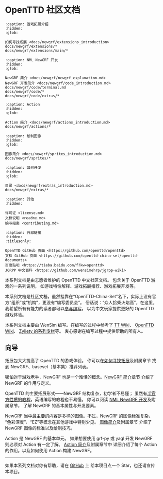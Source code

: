 # OpenTTD 社区文档

```{toctree}
:caption: 游戏拓展介绍
:hidden:
:glob:

如何寻找拓展 <docs/newgrf/extensions_introduction>
docs/newgrf/extensions/*
docs/newgrf/extensions/main/*
```

```{toctree}
:caption: NML NewGRF 开发
:hidden:
:glob:

NewGRF 简介 <docs/newgrf/newgrf_explanation.md>
NewGRF 开发简介 <docs/newgrf/code_introduction.md>
docs/newgrf/code/terminal.md
docs/newgrf/code/*
docs/newgrf/code/extras/*
```

```{toctree}
:caption: Action
:hidden:
:glob:

Action 简介 <docs/newgrf/actions_introduction.md>
docs/newgrf/actions/*
```

```{toctree}
:caption: 绘制图像
:hidden:
:glob:

图像简介 <docs/newgrf/sprites_introduction.md>
docs/newgrf/sprites/*
```

```{toctree}
:caption: 其他开发
:hidden:
:glob:

目录 <docs/newgrf/extras_introduction.md>
docs/newgrf/extras/*
```

```{toctree}
:caption: 其他
:hidden:

许可证 <license.md>
文档说明 <readme.md>
编写指南 <contributing.md>
```

```{toctree}
:caption: 外部链接
:hidden:
:titlesonly:

OpenTTD GitHub 页面 <https://github.com/openttd/openttd>
文档 GitHub 页面 <https://github.com/openttd-china-set/openttd-documents>
百度贴吧 <https://tieba.baidu.com/f?kw=openttd>
JGRPP 中文百科 <https://github.com/wensimehrp/jgrpp-wiki>
```

本系列文档是由志愿者维护的 OpenTTD 中文社区文档。
包含关于 OpenTTD 游戏的一系列说明，
如游戏特性解释、游戏拓展推荐、游戏拓展开发等。

本系列文档是社区文档，虽然挂靠在“OpenTTD-China-Set”名下，实际上没有官方“组织”或“机构”，更没有“编写委员会”。
俗话说：“众人拾柴火焰高”，在这里，我希望所有有能力的读者都可以[参与编写](https://github.com/openttd-china-set/openttd-documents)，
以为中文玩家提供更好的 OpenTTD 游戏体验。

本系列文档主要由 WenSim 编写。在编写的过程中参考了 [TT Wiki](https://tt-wiki.net)、
[OpenTTD Wiki](https://wiki.openttd.org/en/)、
[Zyliety 的系列专栏](https://www.bilibili.com/read/readlist/rl743422)等。
衷心感谢在编写过程中提供帮助的所有人。

## 向导

拓展包大大提高了 OpenTTD 的游戏体验。
你可以在[如何寻找拓展](docs/newgrf/extensions_introduction.md)及附属章节
找到 NewGRF、baseset（基本集）推荐列表。

哪怕对于游戏老手，NewGRF 也是一个难懂的概念。[NewGRF 简介](docs/newgrf/newgrf_explanation.md)章节
介绍了 NewGRF 的作用与定义。

OpenTTD 的主要拓展形式——NewGRF 结构复杂，初学者不易懂；
虽然有[半官方性质的教程](https://www.tt-wiki.net/wiki/NMLTutorial)，英语编写的教程也不易懂。
你可以阅读 [NML NewGRF 开发](docs/newgrf/code_introduction.md)及附属章节，
了解 NewGRF 的基本属性与开发要素。

NewGRF 当中最主要的内容是多样的图像。不过，NewGRF 的图像标准复杂，
“色彩深度”、“EZ”等概念在其他游戏中特别少见。
[图像简介](docs/newgrf/sprites_introduction.md)及附属章节
介绍了 NewGRF 图像的标准以及绘制技巧。

Action 是 NewGRF 的基本单元。
如果想要使用 grf-py 或 yagl 开发 NewGRF 则必须对 Action 有一定了解。
[Action 简介](docs/newgrf/actions_introduction.md)及附属章节中
详细介绍了每个 Action 的作用，以及如何使用 Action 构建 NewGRF。

---

如果本系列文档对你有帮助，请在 [GitHub](https://github.com/openttd-china-set/openttd-documents) 上
给本项目点一个 Star，也还请宣传本项目。
